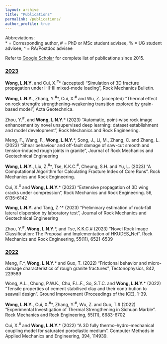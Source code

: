 ```yaml
---
layout: archive
title: "Publications"
permalink: /publications/
author_profile: true
---
```


[//]: # ({% if author.googlescholar %})

[//]: # ()

[//]: # (  You can also find my articles on <u><a href="{{author.googlescholar}}">my Google Scholar profile</a>.</u>)

[//]: # ()

[//]: # ({% endif %})

[//]: # ()

[//]: # ()

[//]: # ({% include base_path %})

[//]: # ()

[//]: # ()

[//]: # ({% for post in site.publications reversed %})

[//]: # ()

[//]: # (  {% include archive-single.html %})

[//]: # ()

[//]: # ({% endfor %})

Abbreviations:  
\* = Corresponding author, # = PhD or MSc student advisee, % = UG student advisee, ^ = RA/Postdoc advisee

Refer to [Google Scholar](https://scholar.google.com.hk/citations?user=j_BFCYsAAAAJ&hl=e) for complete list of
publications since 2015.

### **<ins>2023</ins>**

**Wong, L.N.Y**. and Cui, X.<sup>#</sup>* (accepted) “Simulation of 3D fracture propagation under I-II-III mixed-mode loading”, Rock
Mechanics Bulletin.

**Wong, L.N.Y.**, Zhang, Y.<sup>#</sup>*, Cui, X.<sup>#</sup> and Wu, Z. (accepted) “Thermal effect on rock strength: strengthening-weakening
transition explored by grain-based model”, Acta Geotechnica.

Zhou, Y.<sup>#</sup>, and **Wong, L.N.Y.*** (2023) “Automatic, point-wise rock image enhancement by novel unsupervised deep learning:
dataset establishment and model development”, Rock Mechanics and Rock Engineering.

Meng, F., Wang, F., **Wong, L.N.Y.***, Song, J., Li, M., Zhang, C. and Zhang, L. (2023) “Shear behaviour and off-fault
damage of saw-cut smooth and tension-induced rough joints in granite”, Journal of Rock Mechanics and Geotechnical
Engineering

**Wong, L.N.Y.**, Liu, Z.<sup>#</sup>*, Tse, K.K.C.<sup>#</sup>, Cheung, S.H. and Yu, L. (2023) “A Computational Algorithm for Calculating
Fracture Index of Core Runs”. Rock Mechanics and Rock Engineering.

Cui, X.<sup>#</sup> and **Wong, L.N.Y.*** (2023) “Extensive propagation of 3D wing cracks under compression”, Rock Mechanics and Rock
Engineering. 56, 6135–6142

**Wong, L.N.Y.** and Tang, Z.^* (2023) “Preliminary estimation of rock-fall lateral dispersion by laboratory test”, Journal
of Rock Mechanics and Geotechnical Engineering

Zhou, Y.<sup>#</sup>, **Wong, L.N.Y.***, and Tse, K.K.C.# (2023) “Novel Rock Image Classification: The Proposal and Implementation of
HKUDES_Net”. Rock Mechanics and Rock Engineering, 55(11), 6521-6539

### **<ins>2022</ins>**

Meng, F.^, **Wong, L.N.Y.*** and Guo, T. (2022) “Frictional behavior and micro-damage characteristics of rough granite
fractures”, Tectonophysics, 842, 229589

Wong, A.L., Chung, P.W.K., Chu, F.L.F., So, S.T.C. and **Wong, L.N.Y.*** (2022) “Tensile properties of cement stabilised clay
and their contribution to seawall design”. Ground Improvement (Proceedings of the ICE), 1-39.

**Wong, L.N.Y.**, Cui, X.<sup>#</sup>*, Zhang, Y.<sup>#</sup>, Wu, Z. and Guo, T.# (2022) “Experimental Investigation of Thermal Strengthening in
Sichuan Marble”. Rock Mechanics and Rock Engineering, 55(11), 6683-6702

Cui, X.<sup>#</sup> and **Wong, L.N.Y.*** (2022) “A 3D fully thermo–hydro–mechanical coupling model for saturated poroelastic medium”.
Computer Methods in Applied Mechanics and Engineering, 394, 114939.
